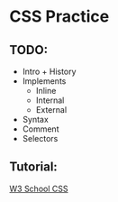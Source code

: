 # CSS Practice

## TODO:

- Intro + History
- Implements
  - Inline
  - Internal
  - External
- Syntax
- Comment
- Selectors

## Tutorial:

[W3 School CSS](https://www.w3schools.com/css/default.asp)
